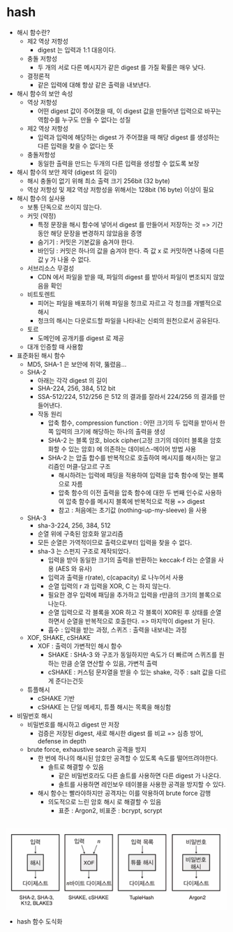 # hash
- 해시 함수란?
  - 제2 역상 저항성
    - digest 는 입력과 1:1 대응이다.
  - 충돌 저항성
    - 두 개의 서로 다른 메시지가 같은 digest 를 가질 확률은 매우 낮다.
  - 결정론적
    - 같은 입력에 대해 항상 같은 출력을 내보낸다.
- 해시 함수의 보안 속성
  - 역상 저항성
    - 어떤 digest 값이 주어졌을 때, 이 digest 값을 만들어낸 입력으로 바꾸는 역함수를 누구도 만들 수 없다는 성질
  - 제2 역상 저항성
    - 입력과 입력에 해당하는 digest 가 주어졌을 때 해당 digest 를 생성하는 다른 입력을 찾을 수 없다는 뜻
  - 충돌저항성
    - 동일한 출력을 만드는 두개의 다른 입력을 생성할 수 없도록 보장
- 해시 함수의 보안 제약 (digest 의 길이)
  - 해시 충돌이 없기 위해 최소 출력 크기 256bit (32 byte)
  - 역상 저항성 및 제2 역상 저항성을 위해서는 128bit (16 byte) 이상이 필요
- 해시 함수의 실사용
  - 보통 단독으로 쓰이지 않는다.
  - 커밋 (약정)
    - 특정 문장을 해시 함수에 넣어서 digest 를 만들어서 저장하는 것 => 기간 동안 해당 문장을 변경하지 않았음을 증명
    - 숨기기 : 커밋은 기본값을 숨겨야 한다.
    - 바인딩 : 커밋은 하나의 값을 숨겨야 한다. 즉 값 x 로 커밋하면 나중에 다른 값 y 가 나올 수 없다.
  - 서브리소스 무결성
    - CDN 에서 파일을 받을 때, 파일의 digest 를 받아서 파일이 변조되지 않았음을 확인
  - 비트토렌트
    - 피어는 파일을 배포하기 위해 파일을 청크로 자르고 각 청크를 개별적으로 해시
    - 청크의 해시는 다운로드할 파일을 나타내는 신뢰의 원천으로서 공유된다.
  - 토르
    - 도메인에 공개키를 digest 로 제공
  - 대개 인증할 때 사용함
- 표준화된 해시 함수
  - MD5, SHA-1 은 보안에 취약, 뚫렸음...
  - SHA-2
    - 아래는 각각 digest 의 길이
    - SHA-224, 256, 384, 512 bit
    - SSA-512/224, 512/256 은 512 의 결과를 잘라서 224/256 의 결과를 만들어낸다.
    - 작동 원리
      - 압축 함수, compression function : 어떤 크기의 두 입력을 받아서 한쪽 입력의 크기에 해당하는 하나의 출력을 생성
      - SHA-2 는 블록 암호, block cipher(고정 크기의 데이터 블록을 암호화할 수 있는 암호) 에 의존하는 데이비스-메이어 방법 사용
      - SHA-2 는 압출 합수를 반복적으로 호출하여 메시지를 해시하는 알고리즘인 머클-담고르 구조
        - 해시하려는 입력에 패딩을 적용하여 입력을 압축 함수에 맞는 블록으로 자름
        - 압축 함수의 이전 출력을 압축 함수에 대한 두 번째 인수로 사용하여 압축 함수를 메시지 블록에 반복적으로 적용 => digest
        - 참고 : 처음에는 초기값 (nothing-up-my-sleeve) 을 사용
  - SHA-3
    - sha-3-224, 256, 384, 512
    - 순열 위에 구축된 암호화 알고리즘
    - 모든 순열은 가역적이므로 출력으로부터 입력을 찾을 수 없다.
    - sha-3 는 스펀지 구조로 제작되었다.
      - 입력을 받아 동일한 크기의 출력을 반환하는 keccak-f 라는 순열을 사용 (AES 와 유사)
      - 입력과 출력을 r(rate), c(capacity) 로 나누어서 사용
      - 순열 입력의 r 과 입력을 XOR, C 는 하지 않는다.
      - 필요한 경우 입력에 패딩을 추가하고 입력을 r만큼의 크기의 블록으로 나눈다.
      - 순열 입력으로 각 블록을 XOR 하고 각 블록이 XOR된 후 상태를 순열하면서 순열을 반복적으로 호출한다. => 마지막이 digest 가 된다.
      - 흡수 : 입력을 받는 과정, 스퀴즈 : 출력을 내보내는 과정
  - XOF, SHAKE, cSHAKE
    - XOF : 출력이 가변적인 해시 함수
      - SHAKE : SHA-3 와 구조가 동일하지만 속도가 더 빠르며 스퀴즈를 원하는 만큼 순열 연산할 수 있음, 가변적 출력
      - cSHAKE : 커스텀 문자열을 받을 수 있는 shake, 각주 : salt 값을 다르게 준다는건듯
  - 튜플해시
    - cSHAKE 기반
    - cSHAKE 는 단일 메세지, 튜플 해시는 목록을 해싱함
- 비밀번호 해시
  - 비밀번호를 해시하고 digest 만 저장
    - 검증은 저장된 digest, 새로 해시한 digest 를 비교 => 심층 방어, defense in depth
  - brute force, exhaustive search 공격을 방지
    - 한 번에 하나의 해시된 암호만 공격할 수 있도록 속도를 떨어뜨려야한다.
      - 솔트로 해결할 수 있음
        - 같은 비밀번호라도 다른 솔트를 사용하면 다른 digest 가 나온다.
        - 솔트를 사용하면 레인보우 테이블을 사용한 공격을 방지할 수 있다.
    - 해시 함수는 빨라야하지만 공격자는 이를 악용하여 brute force 감행
      - 의도적으로 느린 암호 해시 로 해결할 수 있음
        - 표준 : Argon2, 비표준 : bcrypt, scrypt

<br />

<img src="./img.png" />

- hash 함수 도식화